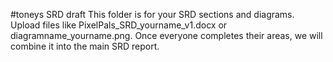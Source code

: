 #toneys SRD draft
This folder is for your SRD sections and diagrams.
Upload files like PixelPals_SRD_yourname_v1.docx or diagramname_yourname.png.
Once everyone completes their areas, we will combine it into the main SRD report.
